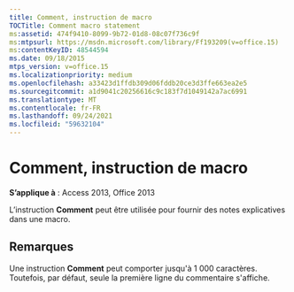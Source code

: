```yaml
---
title: Comment, instruction de macro
TOCTitle: Comment macro statement
ms:assetid: 474f9410-8099-9b72-01d8-08c07f736c9f
ms:mtpsurl: https://msdn.microsoft.com/library/Ff193209(v=office.15)
ms:contentKeyID: 48544594
ms.date: 09/18/2015
mtps_version: v=office.15
ms.localizationpriority: medium
ms.openlocfilehash: a33423d1ffdb309d06fddb20ce3d3ffe663ea2e5
ms.sourcegitcommit: a1d9041c20256616c9c183f7d1049142a7ac6991
ms.translationtype: MT
ms.contentlocale: fr-FR
ms.lasthandoff: 09/24/2021
ms.locfileid: "59632104"
---
```

# <a name="comment-macro-statement"></a>Comment, instruction de macro


**S’applique à** : Access 2013, Office 2013

L’instruction **Comment** peut être utilisée pour fournir des notes explicatives dans une macro.

## <a name="remarks"></a>Remarques

Une instruction **Comment** peut comporter jusqu'à 1 000 caractères. Toutefois, par défaut, seule la première ligne du commentaire s'affiche.

